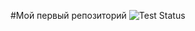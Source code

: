 #Мой первый репозиторий
![Test Status](https://github.com/liano99/tarlanov_project.git/actions/workflows/ci.yml/badge.svg)
